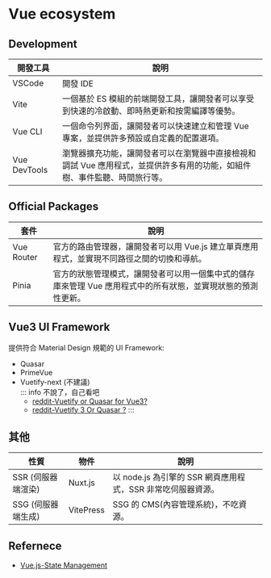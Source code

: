 # Vue ecosystem
## Development
|開發工具|說明|
|-|-|
| VSCode|開發 IDE|
| Vite|一個基於 ES 模組的前端開發工具，讓開發者可以享受到快速的冷啟動、即時熱更新和按需編譯等優勢。|
| Vue CLI|一個命令列界面，讓開發者可以快速建立和管理 Vue 專案，並提供許多預設或自定義的配置選項。|
| Vue DevTools|瀏覽器擴充功能，讓開發者可以在瀏覽器中直接檢視和調試 Vue 應用程式，並提供許多有用的功能，如組件樹、事件監聽、時間旅行等。|

## Official Packages
|套件|說明|
|-|-|
| Vue Router|官方的路由管理器，讓開發者可以用 Vue.js 建立單頁應用程式，並實現不同路徑之間的切換和導航。|
| Pinia |官方的狀態管理模式，讓開發者可以用一個集中式的儲存庫來管理 Vue 應用程式中的所有狀態，並實現狀態的預測性更新。|

## Vue3 UI Framework
提供符合 Material Design 規範的 UI Framework:
- Quasar 
- PrimeVue
- Vuetify-next (不建議)  
  ::: info 不說了，自己看吧 
    - [reddit-Vuetify or Quasar for Vue3?](https://www.reddit.com/r/vuejs/comments/zx4mb1/vuetify_or_quasar_for_vue3/)
    - [reddit-Vuetify 3 Or Quasar ?](https://www.reddit.com/r/vuejs/comments/135v44s/vuetify_3_or_quasar/)
  :::

## 其他
|性質|物件|說明|
|-|-|-|
|SSR  (伺服器端渲染)| Nuxt.js | 以 node.js 為引擎的 SSR 網頁應用程式，SSR 非常吃伺服器資源。 |
|SSG  (伺服器端生成)| VitePress|SSG 的 CMS(內容管理系統)，不吃資源。 |

## Refernece
- [Vue.js-State Management](https://vuejs.org/guide/scaling-up/state-management.html)